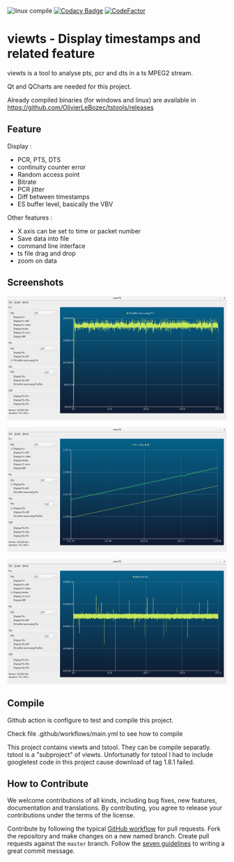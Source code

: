 ![linux compile](https://github.com/OlivierLeBozec/viewts/workflows/linux%20compile/badge.svg)
[![Codacy Badge](https://api.codacy.com/project/badge/Grade/0fb4b49561494673ad88048db7b17943)](https://app.codacy.com/manual/OlivierLeBozec/viewts?utm_source=github.com&utm_medium=referral&utm_content=OlivierLeBozec/viewts&utm_campaign=Badge_Grade_Dashboard)
[![CodeFactor](https://www.codefactor.io/repository/github/olivierlebozec/viewts/badge/master)](https://www.codefactor.io/repository/github/olivierlebozec/viewts/overview/master)

# viewts - Display timestamps and related feature

viewts is a tool to analyse pts, pcr and dts in a ts MPEG2 stream.

Qt and QCharts are needed for this project.

Already compiled binaries (for windows and linux) are available in <https://github.com/OlivierLeBozec/tstools/releases>

## Feature

Display :
*   PCR, PTS, DTS
*   continuity counter error
*   Random access point
*   Bitrate
*   PCR jitter
*   Diff between timestamps
*   ES buffer level, basically the VBV

Other features :
*   X axis can be set to time or packet number
*   Save data into file
*   command line interface
*   ts file drag and drop
*   zoom on data

## Screenshots

![alt text](https://github.com/OlivierLeBozec/tstools/blob/master/screenshots/pcrjitter.png)

![alt text](https://github.com/OlivierLeBozec/tstools/blob/master/screenshots/pcrptsdts.png)

![alt text](https://github.com/OlivierLeBozec/tstools/blob/master/screenshots/ptspcr.png)

## Compile
Github action is configure to test and compile this project.

Check file .github/workflows/main.yml to see how to compile

This project contains viewts and tstool. They can be compile separatly. tstool is a "subproject" of viewts.
Unfortunatly for tstool I had to include googletest code in this project cause download of tag 1.8.1 failed.

## How to Contribute

We welcome contributions of all kinds, including bug fixes, new features,
documentation and translations. By contributing, you agree to release
your contributions under the terms of the license.

Contribute by following the typical
[GitHub workflow](https://guides.github.com/introduction/flow/index.html)
for pull requests. Fork the repository and make changes on a new named
branch. Create pull requests against the `master` branch. Follow the
[seven guidelines](https://chris.beams.io/posts/git-commit/) to writing a
great commit message.
